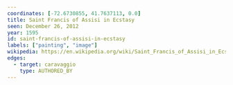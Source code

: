 ```yaml
---
coordinates: [-72.6730855, 41.7637113, 0.0]
title: Saint Francis of Assisi in Ecstasy
seen: December 26, 2012
year: 1595
id: saint-francis-of-assisi-in-ecstasy
labels: ["painting", "image"]
wikipedia: https://en.wikipedia.org/wiki/Saint_Francis_of_Assisi_in_Ecstasy_(Caravaggio)
edges:
  - target: caravaggio
    type: AUTHORED_BY
---
```

